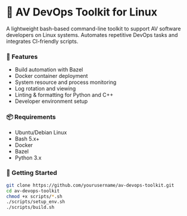 # 🚗 AV DevOps Toolkit for Linux

A lightweight bash-based command-line toolkit to support AV software developers on Linux systems. Automates repetitive DevOps tasks and integrates CI-friendly scripts.

### 🔧 Features
- Build automation with Bazel
- Docker container deployment
- System resource and process monitoring
- Log rotation and viewing
- Linting & formatting for Python and C++
- Developer environment setup

### 📦 Requirements
- Ubuntu/Debian Linux
- Bash 5.x+
- Docker
- Bazel
- Python 3.x

### 🚀 Getting Started
```bash
git clone https://github.com/yourusername/av-devops-toolkit.git
cd av-devops-toolkit
chmod +x scripts/*.sh
./scripts/setup_env.sh
./scripts/build.sh
```
